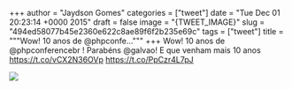 
+++
author = "Jaydson Gomes"
categories = ["tweet"]
date = "Tue Dec 01 20:23:14 +0000 2015"
draft = false
image = "{TWEET_IMAGE}"
slug = "494ed58077b45e2360e622c8ae89f6f2b235e69c"
tags = ["tweet"]
title = """Wow! 10 anos de @phpconfe..."""
+++
Wow! 10 anos de @phpconferencebr ! Parabéns @galvao! E que venham mais 10 anos https://t.co/vCX2N36OVp https://t.co/PpCzr4L7pJ

![](/images/tweet-media/671786657482452997-CVKqWxxWEAAkX4N.jpg)